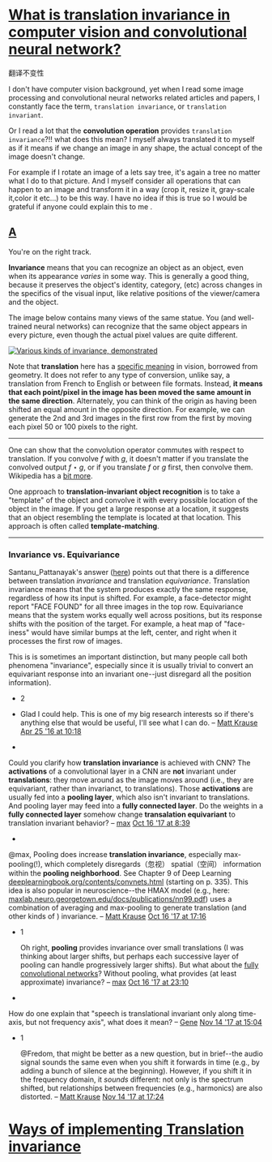 # [What is translation invariance in computer vision and convolutional neural network?](https://stats.stackexchange.com/questions/208936/what-is-translation-invariance-in-computer-vision-and-convolutional-neural-netwo)

翻译不变性

I don't have computer vision background, yet when I read some image processing and convolutional neural networks related articles and papers, I constantly face the term, `translation invariance`, or `translation invariant`.

Or I read a lot that the **convolution operation** provides `translation invariance`?!! what does this mean?
I myself always translated it to myself as if it means if we change an image in any shape, the actual concept of the image doesn't change.

For example if I rotate an image of a lets say tree, it's again a tree no matter what I do to that picture.
And I myself consider all operations that can happen to an image and transform it in a way (crop it, resize it, gray-scale it,color it etc...) to be this way. I have no idea if this is true so I would be grateful if anyone could explain this to me .



## [A](https://stats.stackexchange.com/a/208949)

You're on the right track.

**Invariance** means that you can recognize an object as an object, even when its appearance *varies* in some way. This is generally a good thing, because it preserves the object's identity, category, (etc) across changes in the specifics of the visual input, like relative positions of the viewer/camera and the object.

The image below contains many views of the same statue. You (and well-trained neural networks) can recognize that the same object appears in every picture, even though the actual pixel values are quite different.

[![Various kinds of invariance, demonstrated](https://i.stack.imgur.com/iY5n5.png)](https://i.stack.imgur.com/iY5n5.png)

Note that **translation** here has a [specific meaning](https://en.wikipedia.org/wiki/Translation_(geometry)) in vision, borrowed from geometry. It does not refer to any type of conversion, unlike say, a translation from French to English or between file formats. Instead, **it means that each point/pixel in the image has been moved the same amount in the same direction**. Alternately, you can think of the origin as having been shifted an equal amount in the opposite direction. For example, we can generate the 2nd and 3rd images in the first row from the first by moving each pixel 50 or 100 pixels to the right.



------

One can show that the convolution operator commutes with respect to translation. If you convolve $f$ with $g$, it doesn't matter if you translate the convolved output $f \star g$, or if you translate $f$ or $g$ first, then convolve them. Wikipedia has a [bit more](https://en.wikipedia.org/wiki/Convolution#Translation_invariance).

One approach to **translation-invariant object recognition** is to take a "template" of the object and convolve it with every possible location of the object in the image. If you get a large response at a location, it suggests that an object resembling the template is located at that location. This approach is often called **template-matching**.

------

### Invariance vs. Equivariance

Santanu_Pattanayak's answer ([here](https://stats.stackexchange.com/a/288102/7250)) points out that there is a difference between translation *invariance* and translation *equivariance*. Translation invariance means that the system produces exactly the same response, regardless of how its input is shifted. For example, a face-detector might report "FACE FOUND" for all three images in the top row. Equivariance means that the system works equally well across positions, but its response shifts with the position of the target. For example, a heat map of "face-iness" would have similar bumps at the left, center, and right when it processes the first row of images.

This is is sometimes an important distinction, but many people call both phenomena "invariance", especially since it is usually trivial to convert an equivariant response into an invariant one--just disregard all the position information).



- 2

- Glad I could help. This is one of my big research interests so if there's anything else that would be useful, I'll see what I can do. – [Matt Krause](https://stats.stackexchange.com/users/7250/matt-krause) [Apr 25 '16 at 10:18](https://stats.stackexchange.com/questions/208936/what-is-translation-invariance-in-computer-vision-and-convolutional-neural-netwo#comment397403_208949)

- 

  Could you clarify how **translation invariance** is achieved with CNN? The **activations** of a convolutional layer in a CNN are **not** invariant under **translations**: they move around as the image moves around (i.e., they are equivariant, rather than invarianct, to translations). Those **activations** are usually fed into a **pooling layer**, which also isn't invariant to translations. And pooling layer may feed into a **fully connected layer**. Do the weights in a **fully connected layer** somehow change **transalation equivariant** to translation invariant behavior? – [max](https://stats.stackexchange.com/users/10117/max) [Oct 16 '17 at 8:39](https://stats.stackexchange.com/questions/208936/what-is-translation-invariance-in-computer-vision-and-convolutional-neural-netwo#comment585559_208949)

- 

  @max, Pooling does increase **translation invariance**, especially max-pooling(!), which completely disregards（忽视） spatial（空间） information within the **pooling neighborhood**. See Chapter 9 of Deep Learning [deeplearningbook.org/contents/convnets.html](http://www.deeplearningbook.org/contents/convnets.html) (starting on p. 335). This idea is also popular in neuroscience--the HMAX model (e.g., here: [maxlab.neuro.georgetown.edu/docs/publications/nn99.pdf](http://maxlab.neuro.georgetown.edu/docs/publications/nn99.pdf)) uses a combination of averaging and max-pooling to generate translation (and other kinds of ) invariance. – [Matt Krause](https://stats.stackexchange.com/users/7250/matt-krause) [Oct 16 '17 at 17:16](https://stats.stackexchange.com/questions/208936/what-is-translation-invariance-in-computer-vision-and-convolutional-neural-netwo#comment585726_208949)

- 1

  Oh right, **pooling** provides invariance over small translations (I was thinking about larger shifts, but perhaps each successive layer of pooling can handle progressively larger shifts). But what about the [fully convolutional networks](https://arxiv.org/abs/1412.6806)? Without pooling, what provides (at least approximate) invariance? – [max](https://stats.stackexchange.com/users/10117/max) [Oct 16 '17 at 23:10](https://stats.stackexchange.com/questions/208936/what-is-translation-invariance-in-computer-vision-and-convolutional-neural-netwo#comment585805_208949)

- 

  How do one explain that "speech is translational invariant only along time-axis, but not frequency axis", what does it mean? – [Gene](https://stats.stackexchange.com/users/82085/gene) [Nov 14 '17 at 15:04](https://stats.stackexchange.com/questions/208936/what-is-translation-invariance-in-computer-vision-and-convolutional-neural-netwo#comment595465_208949)

- 1

  @Fredom, that might be better as a new question, but in brief--the audio signal sounds the same even when you shift it forwards in time (e.g., by adding a bunch of silence at the beginning). However, if you shift it in the frequency domain, it *sounds* different: not only is the spectrum shifted, but relationships between frequencies (e.g., harmonics) are also distorted. – [Matt Krause](https://stats.stackexchange.com/users/7250/matt-krause) [Nov 14 '17 at 17:24](https://stats.stackexchange.com/questions/208936/what-is-translation-invariance-in-computer-vision-and-convolutional-neural-netwo#comment595513_208949)





# [Ways of implementing Translation invariance](https://stats.stackexchange.com/questions/233030/ways-of-implementing-translation-invariance)



